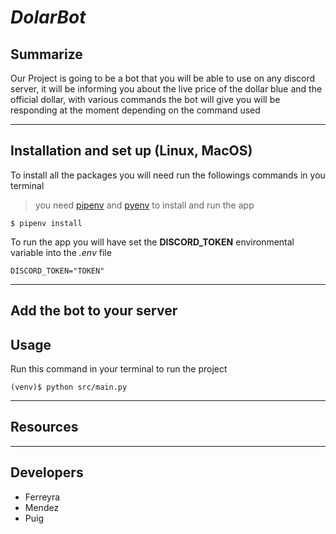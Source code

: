 # *DolarBot*
## **Summarize**
Our Project is going to be a bot that you will be able to use on any discord server, it will be informing you about the live price of the dollar blue and the official dollar, with various commands the bot will give you will be responding at the moment depending on the command used


---
## **Installation and set up (Linux, MacOS)**
To install all the packages you will need run the followings commands in you terminal
>you need [pipenv](https://gist.github.com/planetceres/8adb62494717c71e93c96d8adad26f5c) and [pyenv](https://ubunlog.com/en/pyenv-instala-multiples-versiones-de-python-en-tu-sistema/) to install and run the app
```
$ pipenv install
```
To run the app you will have set the **DISCORD_TOKEN** environmental variable into the *.env* file
```
DISCORD_TOKEN="TOKEN"
```
---
## Add the bot to your server

## **Usage**
Run this command in your terminal to run the project 
```
(venv)$ python src/main.py
```

---

## **Resources**


---

## **Developers**
- Ferreyra 
- Mendez
- Puig